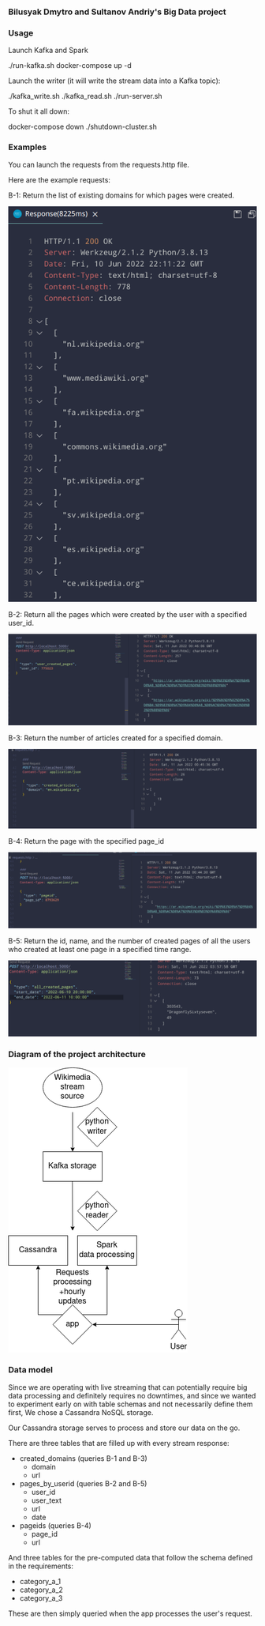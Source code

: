 ### Bilusyak Dmytro and Sultanov Andriy's Big Data project

### Usage

Launch Kafka and Spark

./run-kafka.sh
docker-compose up -d

Launch the writer (it will write the stream data into a Kafka topic):

./kafka_write.sh
./kafka_read.sh
./run-server.sh

To shut it all down:

docker-compose down
./shutdown-cluster.sh

### Examples

You can launch the requests from the requests.http file.

Here are the example requests:

B-1: Return the list of existing domains for which pages were created.

![](./img/1.png)

B-2: Return all the pages which were created by the user with a specified user_id.

![](./img/2.png)

B-3: Return the number of articles created for a specified domain.

![](./img/3.png)

B-4: Return the page with the specified page_id

![](./img/4.png)

B-5: Return the id, name, and the number of created pages of all the users who created
at least one page in a specified time range.

![](./img/5.png)

### Diagram of the project architecture

![](./img/diagram.png)

### Data model

Since we are operating with live streaming that can potentially require big data processing
and definitely requires no downtimes, and since we wanted to experiment early on with 
table schemas and not necessarily define them first, We chose a Cassandra NoSQL storage.

Our Cassandra storage serves to process and store our data on the go.

There are three tables that are filled up with every stream response:

- created_domains (queries B-1 and B-3)
  - domain
  - url
- pages_by_userid (queries B-2 and B-5)
  - user_id
  - user_text
  - url
  - date
- pageids (queries B-4)
  - page_id
  - url

And three tables for the pre-computed data that follow the schema defined in the requirements:

- category_a_1
- category_a_2
- category_a_3

These are then simply queried when the app processes the user's request.